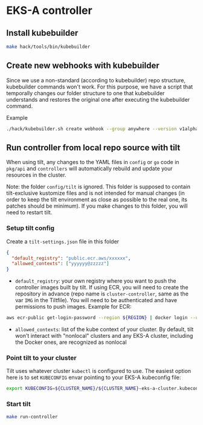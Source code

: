# EKS-A controller

## Install kubebuilder
```sh
make hack/tools/bin/kubebuilder
```

## Create new webhooks with kubebuilder
Since we use a non-standard (according to kubebuilder) repo structure, kubebuilder commands won't work. For this purpose, we have a script that temporally changes our folder structure to one that kubebuilder understands and restores the original one after executing the kubebuilder command.

Example
```sh
./hack/kubebuilder.sh create webhook --group anywhere --version v1alpha1 --programmatic-validation --kind WhateverKind
```

## Run controller from local repo source with tilt
When using tilt, any changes to the YAML files in `config` or `go` code in `pkg/api` and `controllers` will automatically rebuild and update your resources in the cluster.

Note: the folder `config/tilt` is ignored. This folder is supposed to contain tilt-exclusive kustomize files and is not intended for manual changes (in order to keep the tilt environment as close as possible to the real one, its patches should be minimum). If you make changes to this folder, you will need to restart tilt.
### Setup tilt config
Create a `tilt-settings.json` file in this folder
```json
{
  "default_registry": "public.ecr.aws/xxxxxx",
  "allowed_contexts": ["yyyyyy@zzzzz"]
}
```
* `default_registry`: your own registry where you want to push the controller images built by tilt. If using ECR, you will need to create the repository in advance (repo name is `cluster-controller`, same as the var `IMG` in the Tiltfile). You will need to be authenticated and have permissions to push images. Example for ECR:
```sh
aws ecr-public get-login-password --region ${REGION} | docker login --username AWS --password-stdin public.ecr.aws/${REGISTRY_ALIAS}
```
* `allowed_contexts`: list of the kube context of your cluster. By default, tilt won't interact with "nonlocal" clusters and any EKS-A cluster, including the Docker ones, are recognized as nonlocal
### Point tilt to your cluster
Tilt uses whatever cluster `kubectl` is configured to use. The easiest option here is to set `KUBECONFIG` envar pointing to your EKS-A kubeconfig file:

```sh
export KUBECONFIG=${CLUSTER_NAME}/${CLUSTER_NAME}-eks-a-cluster.kubeconfig
```

### Start tilt
```sh
make run-controller
```
